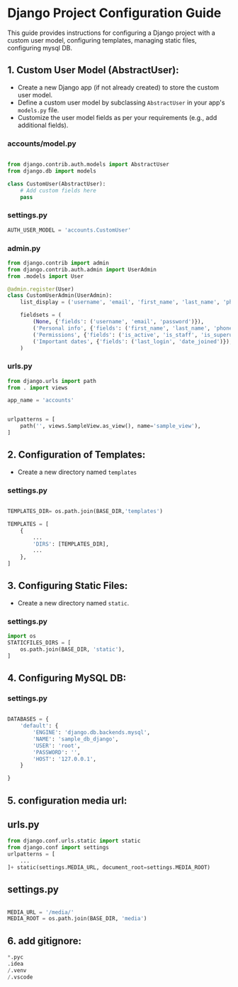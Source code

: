 # Django Project Configuration Guide

This guide provides instructions for configuring a Django project with a custom user model, configuring templates, managing static files, configuring mysql DB.

## 1. Custom User Model (AbstractUser):


- Create a new Django app (if not already created) to store the custom user model.
- Define a custom user model by subclassing `AbstractUser` in your app's `models.py` file.
- Customize the user model fields as per your requirements (e.g., add additional fields).

### accounts/model.py
```python

from django.contrib.auth.models import AbstractUser
from django.db import models

class CustomUser(AbstractUser):
    # Add custom fields here
    pass
```

### settings.py
```python
AUTH_USER_MODEL = 'accounts.CustomUser'
```


### admin.py
```python
from django.contrib import admin
from django.contrib.auth.admin import UserAdmin
from .models import User

@admin.register(User)
class CustomUserAdmin(UserAdmin):
    list_display = ('username', 'email', 'first_name', 'last_name', 'phone_number')

    fieldsets = (
        (None, {'fields': ('username', 'email', 'password')}),
        ('Personal info', {'fields': ('first_name', 'last_name', 'phone_number')}),
        ('Permissions', {'fields': ('is_active', 'is_staff', 'is_superuser', 'groups', 'user_permissions')}),
        ('Important dates', {'fields': ('last_login', 'date_joined')}),
    )
```
### urls.py
``` python
from django.urls import path
from . import views

app_name = 'accounts'


urlpatterns = [
    path('', views.SampleView.as_view(), name='sample_view'),
]
```
## 2. Configuration of Templates:

- Create a new directory named `templates`

### settings.py
```python

TEMPLATES_DIR= os.path.join(BASE_DIR,'templates')

TEMPLATES = [
    {
        ...
        'DIRS': [TEMPLATES_DIR],
        ...
    },
]

```

## 3. Configuring Static Files:

- Create a new directory named `static`.

### settings.py
```python
import os
STATICFILES_DIRS = [
    os.path.join(BASE_DIR, 'static'),
]

```

## 4. Configuring MySQL DB:

### settings.py
```python

DATABASES = {
    'default': {
        'ENGINE': 'django.db.backends.mysql',
        'NAME': 'sample_db_django',
        'USER': 'root',
        'PASSWORD': '',
        'HOST': '127.0.0.1',
    }

}
```

## 5. configuration media url:
## urls.py
``` python
from django.conf.urls.static import static
from django.conf import settings
urlpatterns = [
    ...
]+ static(settings.MEDIA_URL, document_root=settings.MEDIA_ROOT)
```
## settings.py
```python

MEDIA_URL = '/media/'
MEDIA_ROOT = os.path.join(BASE_DIR, 'media')

```

## 6. add gitignore:
``` python
*.pyc
.idea
/.venv
/.vscode

```





